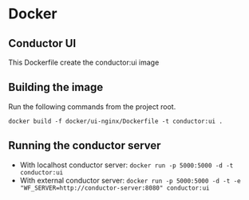 # Docker
## Conductor UI
This Dockerfile create the conductor:ui image

## Building the image

Run the following commands from the project root.

`docker build -f docker/ui-nginx/Dockerfile -t conductor:ui .`

## Running the conductor server
- With localhost conductor server: `docker run -p 5000:5000 -d -t conductor:ui`
- With external conductor server: `docker run -p 5000:5000 -d -t -e "WF_SERVER=http://conductor-server:8080" conductor:ui`